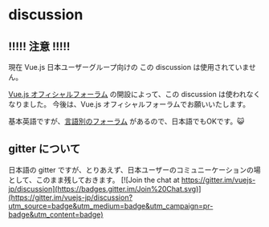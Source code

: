 # discussion

## !!!!! 注意 !!!!!
現在 Vue.js 日本ユーザーグループ向けの この discussion は使用されていません。

[Vue.js オフィシャルフォーラム](http://forum.vuejs.org) の開設によって、この discussion は使われなくなりました。
今後は、Vue.js オフィシャルフォーラムでお願いいたします。

基本英語ですが、[言語別のフォーラム](http://forum.vuejs.org/category/11/japanese) があるので、日本語でもOKです。:smiley_cat:

## gitter について
日本語の gitter ですが、とりあえず、日本ユーザーのコミュニーケーションの場として、このまま残しておきます。
[![Join the chat at https://gitter.im/vuejs-jp/discussion](https://badges.gitter.im/Join%20Chat.svg)](https://gitter.im/vuejs-jp/discussion?utm_source=badge&utm_medium=badge&utm_campaign=pr-badge&utm_content=badge)
